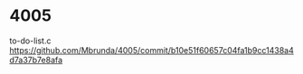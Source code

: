 # 4005
to-do-list.c  https://github.com/Mbrunda/4005/commit/b10e51f60657c04fa1b9cc1438a4d7a37b7e8afa
